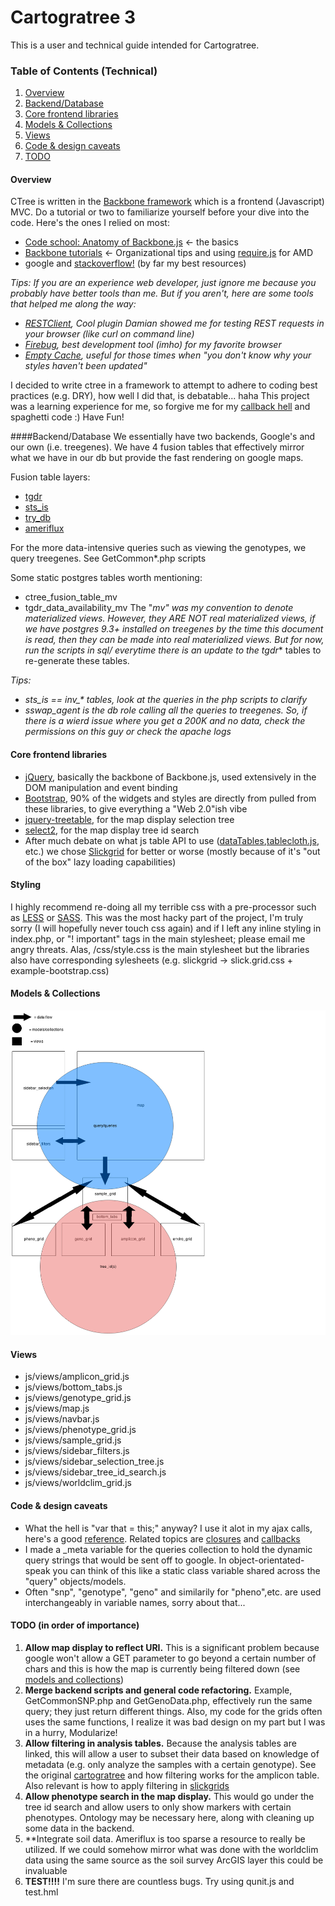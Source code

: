 # Cartogratree 3
This is a user and technical guide intended for Cartogratree. 

### Table of Contents (Technical)
1. [Overview](https://github.com/jakeZieve/cartogratree-backbone/tree/dendrome#overview)
2. [Backend/Database](https://github.com/jakeZieve/cartogratree-backbone/tree/dendrome#backenddatabase)
2. [Core frontend libraries](https://github.com/jakeZieve/cartogratree-backbone/tree/dendrome#core-frontend-libraries)
3. [Models & Collections](https://github.com/jakeZieve/cartogratree-backbone/tree/dendrome#models--collections)
4. [Views](https://github.com/jakeZieve/cartogratree-backbone/tree/dendrome#views)
5. [Code & design caveats](https://github.com/jakeZieve/cartogratree-backbone/tree/dendrome#code--design-caveats)
6. [TODO](https://github.com/jakeZieve/cartogratree-backbone/tree/dendrome#todo-in-order-of-importance)

#### Overview
CTree is written in the [Backbone framework](http://backbonejs.org/) which is a frontend (Javascript) MVC. Do a tutorial or two to familiarize yourself before your dive into the code. 
Here's the ones I relied on most:
- [Code school: Anatomy of Backbone.js](https://www.codeschool.com/courses/anatomy-of-backbonejs) <- the basics
- [Backbone tutorials](http://backbonetutorials.com/organizing-backbone-using-modules/) <- Organizational tips and using [require.js](http://requirejs.org/) for AMD
- google and [stackoverflow!](http://stackoverflow.com/questions/tagged/backbone.js) (by far my best resources)

*Tips:*
*If you are an experience web developer, just ignore me because you probably have better tools than me. But if you aren't, here are some tools that helped me along the way:*
- *[RESTClient](https://addons.mozilla.org/en-US/firefox/addon/restclient/), Cool plugin Damian showed me for testing REST requests in your browser (like curl on command line)*
- *[Firebug](https://addons.mozilla.org/en-US/firefox/addon/firebug/), best development tool (imho) for my favorite browser*
- *[Empty Cache](https://addons.mozilla.org/en-US/firefox/addon/empty-cache-button/), useful for those times when "you don't know why your styles haven't been updated"* 


I decided to write ctree in a framework to attempt to adhere to coding best practices (e.g. DRY), how well I did that, is debatable... haha
This project was a learning experience for me, so forgive me for my [callback hell](http://callbackhell.com/) and spaghetti code :)
Have Fun!

####Backend/Database
We essentially have two backends, Google's and our own (i.e. treegenes). We have 4 fusion tables that effectively mirror what we have in our db but provide the fast rendering on google maps.

Fusion table layers:
- [tgdr](https://www.google.com/fusiontables/DataSource?docid=118Vk00La9Ap3wSg8z8LnZQG0mYz5iZ67o3uqa8M#rows:id=1)
- [sts_is](https://www.google.com/fusiontables/DataSource?docid=1bL0GwAL_mlUutv9TVFqknjKLkwzq4sAn5mHiiaI#rows:id=1)
- [try_db](https://www.google.com/fusiontables/DataSource?docid=1XwP3nc6H5_AUjdCjpXtrIlrSmtOHXr0Q9p_vrPw#rows:id=1)
- [ameriflux](https://www.google.com/fusiontables/DataSource?docid=1huZ12FnVaWgeUZKaXozbLR0lZfLcxZ_y9RF2h-A#rows:id=1)

For the more data-intensive queries such as viewing the genotypes, we query treegenes. See GetCommon*.php scripts

Some static postgres tables worth mentioning:
- ctree_fusion_table_mv
- tgdr_data_availability_mv
The "_mv" was my convention to denote materialized views. However, they ARE NOT real materialized views, if we have postgres 9.3+ installed on treegenes by the time this document is read, then they can be made into real materialized views. But for now, run the scripts in sql/ everytime there is an update to the tgdr_* tables to re-generate these tables.

*Tips:*
- *sts_is == inv_\* tables, look at the queries in the php scripts to clarify*
- *sswap_agent is the db role calling all the queries to treegenes. So, if there is a wierd issue where you get a 200K and no data, check the permissions on this guy or check the apache logs*

#### Core frontend libraries
- [jQuery](http://jquery.com/), basically the backbone of Backbone.js, used extensively in the DOM manipulation and event binding
- [Bootstrap](http://getbootstrap.com/), 90% of the widgets and styles are directly from pulled from these libraries, to give everything a "Web 2.0"ish vibe
- [jquery-treetable](http://ludo.cubicphuse.nl/jquery-treetable/), for the map display selection tree
- [select2](http://ivaynberg.github.io/select2/), for the map display tree id search
- After much debate on what js table API to use ([dataTables](https://datatables.net/),[tablecloth.js](http://tableclothjs.com/), etc.) we chose
[Slickgrid](https://github.com/mleibman/SlickGrid/wiki) for better or worse (mostly because of it's "out of the box" lazy loading capabilities)

#### Styling
I highly recommend re-doing all my terrible css with a pre-processor such as [LESS](http://lesscss.org/) or [SASS](http://sass-lang.com/). This was the most hacky part of the project, I'm truly sorry (I will hopefully never touch css again) and if I left any inline styling in index.php, or "! important" tags in the main stylesheet; please email me angry threats. Alas, /css/style.css is the main stylesheet but the libraries also have corresponding sylesheets (e.g. slickgrid -> slick.grid.css + example-bootstrap.css)

#### Models & Collections
<!-- update with tree_node -->
![](images/ctree_code.png?raw=true)

#### Views
- js/views/amplicon_grid.js
- js/views/bottom_tabs.js
- js/views/genotype_grid.js
- js/views/map.js
- js/views/navbar.js
- js/views/phenotype_grid.js
- js/views/sample_grid.js
- js/views/sidebar_filters.js
- js/views/sidebar_selection_tree.js
- js/views/sidebar_tree_id_search.js
- js/views/worldclim_grid.js

#### Code & design caveats
- What the hell is "var that = this;" anyway? I use it alot in my ajax calls, here's a good [reference](http://stackoverflow.com/questions/4886632/what-does-var-that-this-mean-in-javascript). 
Related topics are [closures](http://stackoverflow.com/questions/111102/how-do-javascript-closures-work) and [callbacks](https://github.com/maxogden/art-of-node#callbacks)
- I made a _meta variable for the queries collection to hold the dynamic query strings that would be sent off to google. In object-orientated-speak you can think of this like a static class variable shared across the "query" objects/models.
- Often "snp", "genotype", "geno" and similarily for "pheno",etc. are used interchangeably in variable names, sorry about that...

#### TODO (in order of importance)
1. **Allow map display to reflect URI.** 
This is a significant problem because google won't allow a GET parameter to go beyond a certain number of chars and this is how the map is currently being filtered down (see [models and collections](https://github.com/jakeZieve/cartogratree-backbone/tree/dendrome#models--collections))
1. **Merge backend scripts and general code refactoring.** 
Example, GetCommonSNP.php and GetGenoData.php, effectively run the same query; they just return different things. Also, my code for the grids often uses the same functions, I realize it was bad design on my part but I was in a hurry, Modularize!
3. **Allow filtering in analysis tables.** 
Because the analysis tables are linked, this will allow a user to subset their data based on knowledge of metadata (e.g. only analyze the samples with a certain genotype). See the original [cartogratree](https://dendrome.ucdavis.edu/cartogratree/) and how filtering works for the amplicon table. Also relevant is how to apply filtering in [slickgrids](http://mleibman.github.io/SlickGrid/examples/example4-model.html)
4. **Allow phenotype search in the map display.** 
This would go under the tree id search and allow users to only show markers with certain phenotypes. Ontology may be necessary here, along with cleaning up some data in the backend.
5. **Integrate soil data.
Ameriflux is too sparse a resource to really be utilized. If we could somehow mirror what was done with the worldclim data using the same source as the soil survey ArcGIS layer this could be invaluable
6. **TEST!!!!**
I'm sure there are countless bugs. Try using qunit.js and test.hml

